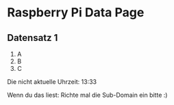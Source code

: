 
# Raspberry Pi Data Page
## Datensatz 1
1. A
2. B
3. C

Die nicht aktuelle Uhrzeit: 13:33

Wenn du das liest: Richte mal die Sub-Domain ein bitte :)
